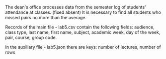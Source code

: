 The dean's office processes data from the semester log of students' attendance at classes. (fixed absent)
It is necessary to find all students who missed pairs no more than the average.

Records of the main file - lab5.csv contain the following fields: audience, class type, last name, first name, 
subject, academic week, day of the week, pair, course, group code.

In the auxiliary file - lab5.json there are keys: number of lectures, number of rows
